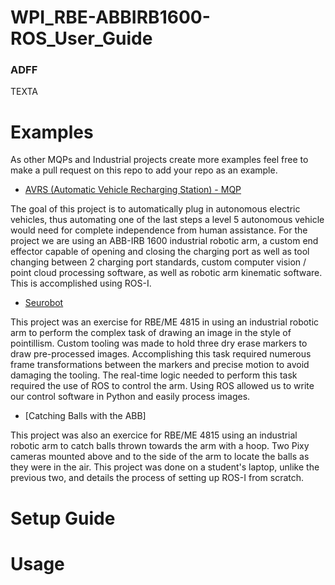 # WPI_RBE-ABBIRB1600-ROS_User_Guide

### ADFF

TEXTA

# Examples

As other MQPs and Industrial projects create more examples feel free to make a pull request on this repo to add your repo as an example.

- [AVRS (Automatic Vehicle Recharging Station) - MQP](https://github.com/AVRS-MQP/AVRS 
)

The goal of this project is to automatically plug in autonomous electric vehicles, thus automating one of the last steps a level 5 autonomous vehicle would need for complete independence from human assistance. For the project we are using an ABB-IRB 1600 industrial robotic arm, a custom end effector capable of opening and closing the charging port as well as tool changing between 2 charging port standards, custom computer vision / point cloud processing software, as well as robotic arm kinematic software. This is accomplished using ROS-I.


- [Seurobot](https://github.com/RBE4815-Team6/Seurobot)

This project was an exercise for RBE/ME 4815 in using an industrial robotic arm to perform the complex task of drawing an image in the style of pointillism. Custom tooling was made to hold three dry erase markers to draw pre-processed images. Accomplishing this task required numerous frame transformations between the markers and precise motion to avoid damaging the tooling. The real-time logic needed to perform this task required the use of ROS to control the arm. Using ROS allowed us to write our control software in Python and easily process images. 

-  [Catching Balls with the ABB]

This project was also an exercice for RBE/ME 4815 using an industrial robotic arm to catch balls thrown towards the arm with a hoop. Two  Pixy cameras mounted above and to the side of the arm to locate the balls as they were in the air. This project was done on a student's laptop, unlike the previous two, and details the process of setting up ROS-I from scratch. 


# Setup Guide


# Usage 


